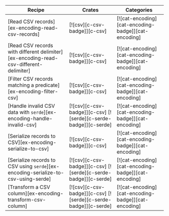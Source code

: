| Recipe | Crates | Categories |
|--------|--------|------------|
| [Read CSV records][ex-encoding-read-csv-records] | [![csv][c-csv-badge]][c-csv] | [![cat-encoding][cat-encoding-badge]][cat-encoding] |
| [Read CSV records with different delimiter][ex-encoding-read-csv-different-delimiter] | [![csv][c-csv-badge]][c-csv] | [![cat-encoding][cat-encoding-badge]][cat-encoding] |
| [Filter CSV records matching a predicate][ex-encoding-filter-csv] | [![csv][c-csv-badge]][c-csv] | [![cat-encoding][cat-encoding-badge]][cat-encoding] |
| [Handle invalid CSV data with `serde`][ex-encoding-handle-invalid-csv] | [![csv][c-csv-badge]][c-csv] [![serde][c-serde-badge]][c-serde] | [![cat-encoding][cat-encoding-badge]][cat-encoding] |
| [Serialize records to CSV][ex-encoding-serialize-to-csv] | [![csv][c-csv-badge]][c-csv] | [![cat-encoding][cat-encoding-badge]][cat-encoding] |
| [Serialize records to CSV using `serde`][ex-encoding-serialize-to-csv-using-serde] | [![csv][c-csv-badge]][c-csv] [![serde][c-serde-badge]][c-serde] | [![cat-encoding][cat-encoding-badge]][cat-encoding] |
| [Transform a CSV column][ex-encoding-transform-csv-column] | [![csv][c-csv-badge]][c-csv] [![serde][c-serde-badge]][c-serde] | [![cat-encoding][cat-encoding-badge]][cat-encoding] |

<div class="hidden">
</div>
